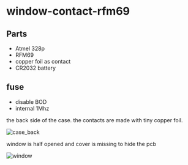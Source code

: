 # window-contact-rfm69


## Parts
 * Atmel 328p
 * RFM69
 * copper foil as contact
 * CR2032 battery
 
 
 ## fuse
  * disable BOD
  * internal 1Mhz


the back side of the case. the contacts are made with tiny copper foil.

![case_back](https://raw.githubusercontent.com/hggh/window-contact-rfm69/master/pics/case_back_side.jpg)


window is half opened and cover is missing to hide the pcb

![window](https://raw.githubusercontent.com/hggh/window-contact-rfm69/master/pics/window_half_open.jpg)
